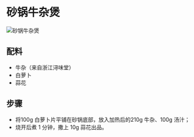 # 砂锅牛杂煲

![砂锅牛杂煲](../images/砂锅牛杂煲.png)


## 配料
- 牛杂（来自浙江浔味堂）
- 白萝卜
- 蒜花

## 步骤
- 将100g 白萝卜片平铺在砂锅底部，放入加热后的210g 牛杂、100g 汤汁；
- 烧开后煮 1 分钟，撒上 10g 蒜花出品。
